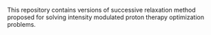 This repository contains versions of successive relaxation method proposed for solving intensity modulated proton therapy optimization problems.
